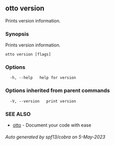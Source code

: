 ## otto version

Prints version information.

### Synopsis

Prints version information.

```
otto version [flags]
```

### Options

```
  -h, --help   help for version
```

### Options inherited from parent commands

```
  -V, --version   print version
```

### SEE ALSO

* [otto](otto.md)	 - Document your code with ease

###### Auto generated by spf13/cobra on 5-May-2023
